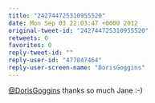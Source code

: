 ```yaml
---
title: "242744725310955520"
date: Mon Sep 03 22:03:47 +0000 2012
original-tweet-id: "242744725310955520"
retweets: 0
favorites: 0
reply-tweet-id: ""
reply-user-id: "477847464"
reply-user-screen-name: "DorisGoggins"
---
```

<a href="https://twitter.com/DorisGoggins">@DorisGoggins</a> thanks so much Jane :-)
